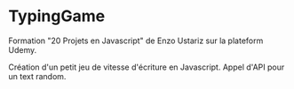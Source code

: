 # TypingGame

Formation "20 Projets en Javascript" de Enzo Ustariz sur la plateform Udemy.

Création d'un petit jeu de vitesse d'écriture en Javascript. Appel d'API pour un text random.
